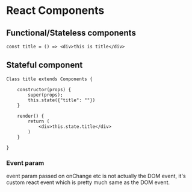 # React Components

## Functional/Stateless components

```
const title = () => <div>this is title</div>
```

## Stateful component

```
Class title extends Components {

    constructor(props) {
        super(props);
        this.state({"title": ""})
    }

    render() {
        return (
            <div>this.state.title</div>
        )
    }

}
```

### Event param

event param passed on onChange etc is not actually the DOM event, it's custom react event which is pretty much same as the DOM event. 
